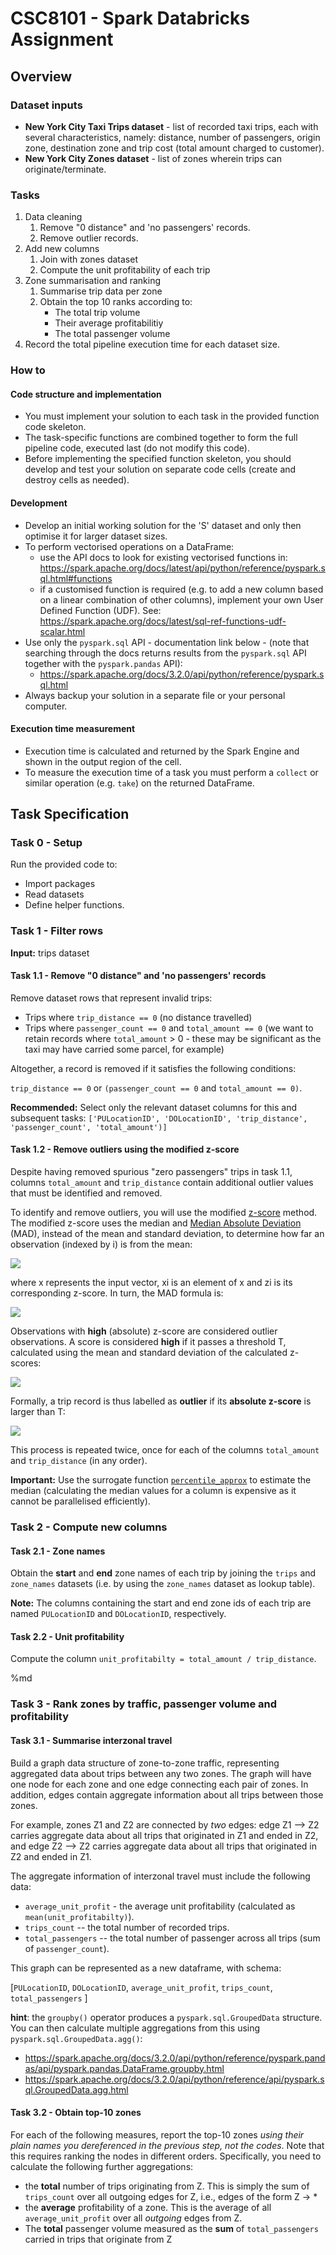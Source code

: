 # CSC8101 - Spark Databricks Assignment

## Overview

### Dataset inputs

- **New York City Taxi Trips dataset** - list of recorded taxi trips, each with several characteristics, namely: distance, number of passengers, origin zone, destination zone and trip cost (total amount charged to customer).
- **New York City Zones dataset** - list of zones wherein trips can originate/terminate.

### Tasks

1. Data cleaning
    1. Remove "0 distance" and 'no passengers' records.
    2. Remove outlier records.
2. Add new columns
    1. Join with zones dataset
    2. Compute the unit profitability of each trip
3. Zone summarisation and ranking
    1. Summarise trip data per zone
    2. Obtain the top 10 ranks according to:
        - The total trip volume
        - Their average profitabilitiy
        - The total passenger volume
4. Record the total pipeline execution time for each dataset size.

### How to

#### Code structure and implementation

- You must implement your solution to each task in the provided function code skeleton.
- The task-specific functions are combined together to form the full pipeline code, executed last (do not modify this code).
- Before implementing the specified function skeleton, you should develop and test your solution on separate code cells (create and destroy cells as needed).

#### Development

- Develop an initial working solution for the 'S' dataset and only then optimise it for larger dataset sizes.
- To perform vectorised operations on a DataFrame:
  - use the API docs to look for existing vectorised functions in: https://spark.apache.org/docs/latest/api/python/reference/pyspark.sql.html#functions
  - if a customised function is required (e.g. to add a new column based on a linear combination of other columns), implement your own User Defined Function (UDF). See:  https://spark.apache.org/docs/latest/sql-ref-functions-udf-scalar.html
- Use only the `pyspark.sql` API - documentation link below - (note that searching through the docs returns results from the `pyspark.sql` API together with the `pyspark.pandas` API):
  - https://spark.apache.org/docs/3.2.0/api/python/reference/pyspark.sql.html
- Always backup your solution in a separate file or your personal computer.
 
#### Execution time measurement

- Execution time is calculated and returned by the Spark Engine and shown in the output region of the cell.
- To measure the execution time of a task you must perform a `collect` or similar operation (e.g. `take`) on the returned DataFrame.

## Task Specification

### Task 0 - Setup

Run the provided code to:

- Import packages
- Read datasets
- Define helper functions.

### Task 1 - Filter rows

**Input:** trips dataset

#### Task 1.1 - Remove "0 distance" and 'no passengers' records

Remove dataset rows that represent invalid trips:

- Trips where `trip_distance == 0` (no distance travelled)
- Trips where `passenger_count == 0` and `total_amount == 0` (we want to retain records where `total_amount` > 0 - these may be significant as the taxi may have carried some parcel, for example)

Altogether, a record is removed if it satisfies the following conditions:

`trip_distance == 0` or `(passenger_count == 0` and `total_amount == 0)`.

**Recommended:** Select only the relevant dataset columns for this and subsequent tasks: `['PULocationID', 'DOLocationID', 'trip_distance', 'passenger_count', 'total_amount')]`

#### Task 1.2 - Remove outliers using the modified z-score

Despite having removed spurious "zero passengers" trips in task 1.1, columns `total_amount` and `trip_distance` contain additional outlier values that must be identified and removed.

To identify and remove outliers, you will use the modified [z-score](https://en.wikipedia.org/wiki/Standard_score) method.
The modified z-score uses the median and [Median Absolute Deviation](https://en.wikipedia.org/wiki/Median_absolute_deviation) (MAD), instead of the mean and standard deviation, to determine how far an observation (indexed by i) is from the mean:

<img src="https://render.githubusercontent.com/render/math?math=\color{red}z_i = \frac{x_i - \mathit{median}(\mathbf{x})}{\mathbf{MAD}}">

where x represents the input vector, xi is an element of x and zi is its corresponding z-score. In turn, the MAD formula is:

<img src="https://render.githubusercontent.com/render/math?math=\color{red}\mathbf{MAD} = 1.438 * \mathit{median}(\big\lvert x_i - \mathit{median}(\mathbf{x})\big\rvert)">

Observations with **high** (absolute) z-score are considered outlier observations. A score is considered **high** if it passes a threshold T, calculated using the mean and standard deviation of the calculated z-scores:

<img src="https://render.githubusercontent.com/render/math?math=\color{red}T_{\text{outlier}} = \mathit{mean}(\mathbf{z}) + 2 \cdot \mathit{std}(\mathbf{z})">

Formally, a trip record is thus labelled as **outlier** if its __absolute z-score__ is larger than T:

<img src="https://render.githubusercontent.com/render/math?math=\color{red}\big\lvert z_i \big\rvert > T_{\text{outlier}}">

This process is repeated twice, once for each of the columns `total_amount` and `trip_distance` (in any order).

**Important:** Use the surrogate function [`percentile_approx`](https://spark.apache.org/docs/3.2.0/api/python/reference/api/pyspark.sql.functions.percentile_approx.html?highlight=percentile#pyspark.sql.functions.percentile_approx) to estimate the median (calculating the median values for a column is expensive as it cannot be parallelised efficiently).

### Task 2 - Compute new columns

#### Task 2.1 - Zone names

Obtain the **start** and **end** zone names of each trip by joining the `trips` and `zone_names` datasets (i.e. by using the `zone_names` dataset as lookup table).

**Note:** The columns containing the start and end zone ids of each trip are named `PULocationID` and `DOLocationID`, respectively.

#### Task 2.2 - Unit profitability

Compute the column `unit_profitabilty = total_amount / trip_distance`.

%md

### Task 3 - Rank zones by traffic, passenger volume and profitability

#### Task 3.1 - Summarise interzonal travel

Build a graph data structure of zone-to-zone traffic, representing aggregated data about trips between any two zones. The graph will have one node for each zone and one edge connecting each pair of zones. In addition, edges contain aggregate information about all trips between those zones. 

For example, zones Z1 and Z2 are connected by *two* edges: edge Z1 --> Z2 carries aggregate data about all trips that originated in Z1 and ended in Z2, and edge Z2 --> Z2 carries aggregate data about all trips that originated in Z2 and ended in Z1.

The aggregate information of interzonal travel must include the following data:

- `average_unit_profit` - the average unit profitability (calculated as `mean(unit_profitabilty)`).
- `trips_count` -- the total number of recorded trips.
- `total_passengers` -- the total number of passenger across all trips (sum of `passenger_count`).

This graph can be represented as a new dataframe, with schema:

\[`PULocationID`, `DOLocationID`, `average_unit_profit`, `trips_count`, `total_passengers` \]

__hint__: the `groupby()` operator produces a `pyspark.sql.GroupedData` structure. You can then calculate multiple aggregations from this using `pyspark.sql.GroupedData.agg()`: 
- https://spark.apache.org/docs/3.2.0/api/python/reference/pyspark.pandas/api/pyspark.pandas.DataFrame.groupby.html
- https://spark.apache.org/docs/3.2.0/api/python/reference/api/pyspark.sql.GroupedData.agg.html

#### Task 3.2 - Obtain top-10 zones

For each of the following measures, report the top-10 zones _using their plain names you dereferenced in the previous step, not the codes_. Note that this requires ranking the nodes in different orders. Specifically, you need to calculate the following further aggregations:

- the **total** number of trips originating from Z. This is simply the sum of `trips_count` over all outgoing edges for Z, i.e., edges of the form Z -> \*
- the **average** profitability of a zone. This is the average of all `average_unit_profit` over all *outgoing* edges from Z.
- The **total** passenger volume measured as the **sum** of `total_passengers` carried in trips that originate from Z